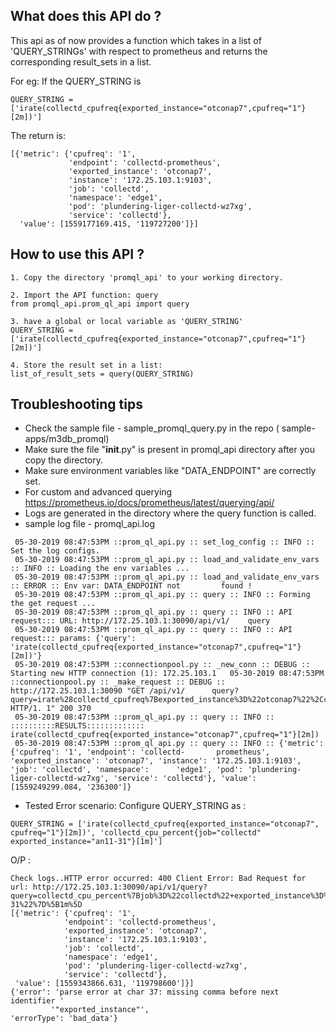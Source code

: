 ## What does this API do ?
This api as of now provides a function which takes in a list of 'QUERY_STRINGs' with respect to prometheus
and returns the corresponding result_sets in a list.

For eg:
If the QUERY_STRING is

```
QUERY_STRING = ['irate(collectd_cpufreq{exported_instance="otconap7",cpufreq="1"}[2m])']
```

The return is:

```
[{'metric': {'cpufreq': '1',
             'endpoint': 'collectd-prometheus',
             'exported_instance': 'otconap7',
             'instance': '172.25.103.1:9103',
             'job': 'collectd',
             'namespace': 'edge1',
             'pod': 'plundering-liger-collectd-wz7xg',
             'service': 'collectd'},
  'value': [1559177169.415, '119727200']}]
```

## How to use this API ?

```
1. Copy the directory 'promql_api' to your working directory. 
```

```
2. Import the API function: query
from promql_api.prom_ql_api import query
```

```
3. have a global or local variable as 'QUERY_STRING'
QUERY_STRING = ['irate(collectd_cpufreq{exported_instance="otconap7",cpufreq="1"}[2m])']
```

```
4. Store the result set in a list:
list_of_result_sets = query(QUERY_STRING)
```

## Troubleshooting tips

* Check the sample file - sample_promql_query.py in the repo ( sample-apps/m3db_promql)
* Make sure the file "__init__.py" is present in promql_api directory after you copy the directory.
* Make sure environment variables like "DATA_ENDPOINT" are correctly set.
* For custom and advanced querying https://prometheus.io/docs/prometheus/latest/querying/api/
* Logs are generated in the directory where the query function is called.
* sample log file - promql_api.log

```
 05-30-2019 08:47:53PM ::prom_ql_api.py :: set_log_config :: INFO :: Set the log configs.
 05-30-2019 08:47:53PM ::prom_ql_api.py :: load_and_validate_env_vars :: INFO :: Loading the env variables ...
 05-30-2019 08:47:53PM ::prom_ql_api.py :: load_and_validate_env_vars :: ERROR :: Env var: DATA_ENDPOINT not         found !
 05-30-2019 08:47:53PM ::prom_ql_api.py :: query :: INFO :: Forming the get request ...
 05-30-2019 08:47:53PM ::prom_ql_api.py :: query :: INFO :: API request::: URL: http://172.25.103.1:30090/api/v1/    query
 05-30-2019 08:47:53PM ::prom_ql_api.py :: query :: INFO :: API request::: params: {'query':                         'irate(collectd_cpufreq{exported_instance="otconap7",cpufreq="1"}[2m])'}
 05-30-2019 08:47:53PM ::connectionpool.py :: _new_conn :: DEBUG :: Starting new HTTP connection (1): 172.25.103.1   05-30-2019 08:47:53PM ::connectionpool.py :: _make_request :: DEBUG :: http://172.25.103.1:30090 "GET /api/v1/      query?query=irate%28collectd_cpufreq%7Bexported_instance%3D%22otconap7%22%2Ccpufreq%3D%221%22%7D%5B2m%5D%29 HTTP/1. 1" 200 370
 05-30-2019 08:47:53PM ::prom_ql_api.py :: query :: INFO :: ::::::::::RESULTS:::::::::::::                           irate(collectd_cpufreq{exported_instance="otconap7",cpufreq="1"}[2m])
 05-30-2019 08:47:53PM ::prom_ql_api.py :: query :: INFO :: {'metric': {'cpufreq': '1', 'endpoint': 'collectd-       prometheus', 'exported_instance': 'otconap7', 'instance': '172.25.103.1:9103', 'job': 'collectd', 'namespace':      'edge1', 'pod': 'plundering-liger-collectd-wz7xg', 'service': 'collectd'}, 'value': [1559249299.084, '236300']}
 ```

 * Tested Error scenario: Configure QUERY_STRING as :
 ```
 QUERY_STRING = ['irate(collectd_cpufreq{exported_instance="otconap7", cpufreq="1"}[2m])', 'collectd_cpu_percent{job="collectd" exported_instance="an11-31"}[1m]']
 ```
 O/P :
 ```
 Check logs..HTTP error occurred: 400 Client Error: Bad Request for url: http://172.25.103.1:30090/api/v1/query?query=collectd_cpu_percent%7Bjob%3D%22collectd%22+exported_instance%3D%22an11-31%22%7D%5B1m%5D
[{'metric': {'cpufreq': '1',
             'endpoint': 'collectd-prometheus',
             'exported_instance': 'otconap7',
             'instance': '172.25.103.1:9103',
             'job': 'collectd',
             'namespace': 'edge1',
             'pod': 'plundering-liger-collectd-wz7xg',
             'service': 'collectd'},
  'value': [1559343866.631, '119798600']}]
{'error': 'parse error at char 37: missing comma before next identifier '
          '"exported_instance"',
 'errorType': 'bad_data'}
```
